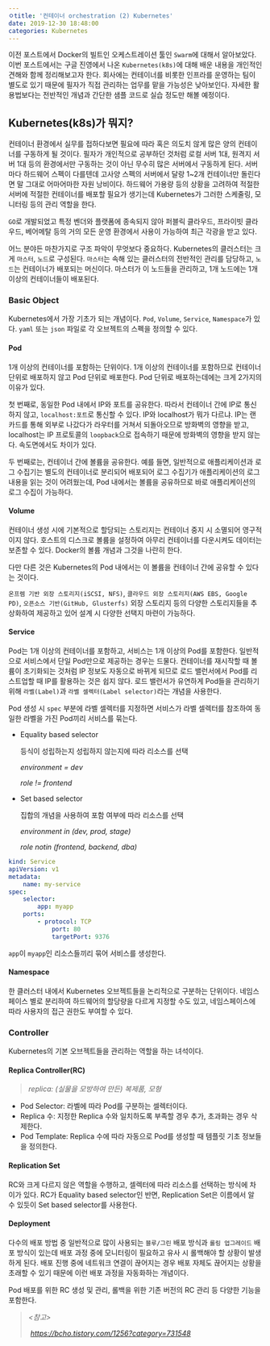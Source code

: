 ```yaml
---
ㅇtitle: '컨테이너 orchestration (2) Kubernetes'
date: 2019-12-30 18:48:00
categories: Kubernetes
---
```


이전 포스트에서 Docker의 빌트인 오케스트레이션 툴인 `Swarm`에 대해서 알아보았다. 이번 포스트에서는 구글 진영에서 나온 `Kubernetes(k8s)`에 대해 배운 내용을 개인적인 견해와 함께 정리해보고자 한다. 
회사에는 컨테이너를 비롯한 인프라를 운영하는 팀이 별도로 있기 때문에 필자가 직접 관리하는 업무를 맡을 가능성은 낮아보인다. 자세한 활용법보다는 전반적인 개념과 간단한 샘플 코드로 실습 정도만 해볼 예정이다.



## Kubernetes(k8s)가 뭐지?

컨테이너 환경에서 실무를 접하다보면 필요에 따라 혹은 의도치 않게 많은 양의 컨테이너를 구동하게 될 것이다. 필자가 개인적으로 공부하던 것처럼 로컬 서버 1대, 원격지 서버 1대 등의 환경에서만 구동하는 것이 아닌 무수히 많은 서버에서 구동하게 된다. 서버마다 하드웨어 스펙이 다를텐데 고사양 스펙의 서버에서 달랑 1~2개 컨테이너만 돌린다면 말 그대로 어마어마한 자원 낭비이다.   하드웨어 가용량 등의 상황을 고려하여 적절한 서버에 적절한 컨테이너를 배포할 필요가 생기는데 Kubernetes가 그러한 스케줄링, 모니터링 등의 관리 역할을 한다.

`GO`로 개발되었고 특정 벤더와 플랫폼에 종속되지 않아 퍼블릭 클라우드, 프라이빗 클라우드, 베어메탈 등의 거의 모든 운영 환경에서 사용이 가능하여 최근 각광을 받고 있다.

어느 분야든 마찬가지로 구조 파악이 무엇보다 중요하다. Kubernetes의 클러스터는 크게 `마스터`, `노드`로 구성된다. `마스터`는 속해 있는 클러스터의 전반적인 관리를 담당하고, `노드`는 컨테이너가 배포되는 머신이다. 마스터가 이 노드들을 관리하고, 1개 노드에는 1개 이상의 컨테이너들이 배포된다.



### Basic Object

Kubernetes에서 가장 기초가 되는 개념이다. `Pod`, `Volume`, `Service`, `Namespace`가 있다. `yaml` 또는 `json` 파일로 각 오브젝트의 스펙을 정의할 수 있다.

#### Pod

1개 이상의 컨테이너를 포함하는 단위이다. 1개 이상의 컨테이너를 포함하므로 컨테이너 단위로 배포하지 않고 Pod 단위로 배포한다. Pod 단위로 배포하는데에는 크게 2가지의 이유가 있다.

첫 번째로, 동일한 Pod 내에서 IP와 포트를 공유한다. 따라서 컨테이너 간에 IP로 통신하지 않고, `localhost:포트`로 통신할 수 있다. IP와 localhost가 뭐가 다르냐. IP는 랜카드를 통해 외부로 나갔다가 라우터를 거쳐서 되돌아오므로 방화벽의 영향을 받고, localhost는 IP 프로토콜의 `loopback`으로 접속하기 때문에 방화벽의 영향을 받지 않는다. 속도면에서도 차이가 있다.

두 번째로는, 컨테이너 간에 볼륨을 공유한다. 예를 들면, 일반적으로 애플리케이션과 로그 수집기는 별도의 컨테이너로 분리되어 배포되어 로그 수집기가 애플리케이션의 로그 내용을 읽는 것이 어려웠는데, Pod 내에서는 볼륨을 공유하므로 바로 애플리케이션의 로그 수집이 가능하다.

#### Volume

컨테이너 생성 시에 기본적으로 할당되는 스토리지는 컨테이너 중지 시 소멸되어 영구적이지 않다. 호스트의 디스크로 볼륨을 설정하여 아무리 컨테이너를 다운시켜도 데이터는 보존할 수 있다. Docker의 볼륨 개념과 그것을 나란히 한다.

다만 다른 것은 Kubernetes의 Pod 내에서는 이 볼륨을 컨테이너 간에 공유할 수 있다는 것이다.

`온프렘 기반 외장 스토리지(iSCSI, NFS)`, `클라우드 외장 스토리지(AWS EBS, Google PD)`, `오픈소스 기반(GitHub, Glusterfs)` 외장 스토리지 등의 다양한 스토리지들을 추상화하여 제공하고 있어 설계 시 다양한 선택지 마련이 가능하다.

#### Service

Pod는 1개 이상의 컨테이너를 포함하고, 서비스는 1개 이상의 Pod를 포함한다. 일반적으로 서비스에서 단일 Pod만으로 제공하는 경우는 드물다. 컨테이너를 재시작할 때 볼륨이 초기화되는 것처럼 IP 정보도 자동으로 바뀌게 되므로 로드 밸런서에서 Pod를 리스트업할 때 IP를 활용하는 것은 쉽지 않다. 로드 밸런서가 유연하게 Pod들을 관리하기 위해 `라벨(Label)`과 `라벨 셀렉터(Label selector)`라는 개념을 사용한다.

Pod 생성 시 `spec` 부분에 라벨 셀렉터를 지정하면 서비스가 라벨 셀렉터를 참조하여 동일한 라벨을 가진 Pod끼리 서비스를 묶는다.

- Equality based selector

    등식이 성립하는지 성립하지 않는지에 따라 리소스를 선택

    *environment = dev*

    *role != frontend*

- Set based selector

    집합의 개념을 사용하여 포함 여부에 따라 리소스를 선택

    *environment in (dev, prod, stage)*

    *role notin (frontend, backend, dba)*

```yaml
kind: Service
apiVersion: v1
metadata:
	name: my-service
spec:
	selector:
		app: myapp
	ports:
		- protocol: TCP
			port: 80
			targetPort: 9376
```

`app`이 `myapp`인 리소스들끼리 묶어 서비스를 생성한다.

#### Namespace

한 클러스터 내에서 Kubernetes 오브젝트들을 논리적으로 구분하는 단위이다. 네임스페이스 별로 분리하여 하드웨어의 할당량을 다르게 지정할 수도 있고, 네임스페이스에 따라 사용자의 접근 권한도 부여할 수 있다.



### Controller

Kubernetes의 기본 오브젝트들을 관리하는 역할을 하는 녀석이다. 

#### Replica Controller(RC)



> *replica: (실물을 모방하여 만든) 복제품, 모형*



- Pod Selector: 라벨에 따라 Pod를 구분하는 셀렉터이다.
- Replica 수: 지정한 Replica 수와 일치하도록 부족할 경우 추가, 초과화는 경우 삭제한다.
- Pod Template: Replica 수에 따라 자동으로 Pod를 생성할 때 템플릿 기초 정보들을 정의한다.

#### Replication Set

RC와 크게 다르지 않은 역할을 수행하고, 셀렉터에 따라 리소스를 선택하는 방식에 차이가 있다. RC가 Equality based selector인 반면, Replication Set은 이름에서 알 수 있듯이 Set based selector를 사용한다.

#### Deployment

다수의 배포 방법 중 일반적으로 많이 사용되는 `블루/그린` 배포 방식과 `롤링 업그레이드` 배포 방식이 있는데 배포 과정 중에 모니터링이 필요하고 유사 시 롤백해야 할 상황이 발생하게 된다. 배포 진행 중에 네트워크 연결이 끊어지는 경우 배포 자체도 끊어지는  상황을 초래할 수 있기 때문에 이런 배포 과정을 자동화하는 개념이다.

Pod 배포를 위한 RC 생성 및 관리, 롤백을 위한 기존 버전의 RC 관리 등 다양한 기능을 포함한다.



> *\<참고>*
>
> ​	*https://bcho.tistory.com/1256?category=731548*



